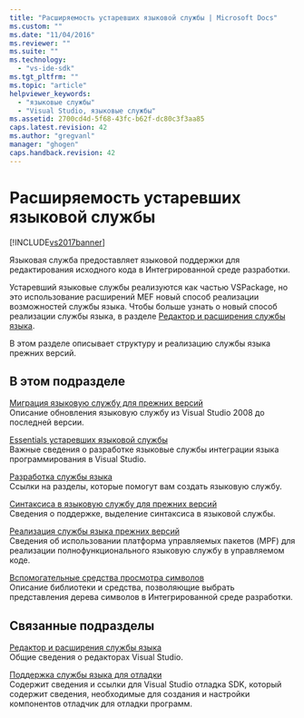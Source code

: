 ```yaml
---
title: "Расширяемость устаревших языковой службы | Microsoft Docs"
ms.custom: ""
ms.date: "11/04/2016"
ms.reviewer: ""
ms.suite: ""
ms.technology: 
  - "vs-ide-sdk"
ms.tgt_pltfrm: ""
ms.topic: "article"
helpviewer_keywords: 
  - "языковые службы"
  - "Visual Studio, языковые службы"
ms.assetid: 2700cd4d-5f68-43fc-b62f-dc80c3f3aa85
caps.latest.revision: 42
ms.author: "gregvanl"
manager: "ghogen"
caps.handback.revision: 42
---
```

# Расширяемость устаревших языковой службы
[!INCLUDE[vs2017banner](../../code-quality/includes/vs2017banner.md)]

Языковая служба предоставляет языковой поддержки для редактирования исходного кода в Интегрированной среде разработки.  
  
 Устаревший языковые службы реализуются как частью VSPackage, но это использование расширений MEF новый способ реализации возможностей службы языка. Чтобы больше узнать о новый способ реализации службы языка, в разделе [Редактор и расширения службы языка](../../extensibility/editor-and-language-service-extensions.md).  
  
 В этом разделе описывает структуру и реализацию службы языка прежних версий.  
  
## В этом подразделе  
 [Миграция языковую службу для прежних версий](../../extensibility/internals/migrating-a-legacy-language-service.md)  
 Описание обновления языковую службу из Visual Studio 2008 до последней версии.  
  
 [Essentials устаревших языковой службы](../../extensibility/internals/legacy-language-service-essentials.md)  
 Важные сведения о разработке языковые службы интеграции языка программирования в Visual Studio.  
  
 [Разработка службы языка](../../extensibility/internals/developing-a-legacy-language-service.md)  
 Ссылки на разделы, которые помогут вам создать языковую службу.  
  
 [Синтаксиса в языковую службу для прежних версий](../../extensibility/internals/syntax-coloring-in-a-legacy-language-service.md)  
 Сведения о поддержке, выделение синтаксиса в языковой службы.  
  
 [Реализация службы языка прежних версий](../../extensibility/internals/implementing-a-legacy-language-service1.md)  
 Сведения об использовании платформа управляемых пакетов \(MPF\) для реализации полнофункционального языковую службу в управляемом коде.  
  
 [Вспомогательные средства просмотра символов](../../extensibility/internals/supporting-symbol-browsing-tools.md)  
 Описание библиотеки и средства, позволяющие выбрать представления дерева символов в Интегрированной среде разработки.  
  
## Связанные подразделы  
 [Редактор и расширения службы языка](../../extensibility/editor-and-language-service-extensions.md)  
 Общие сведения о редакторах Visual Studio.  
  
 [Поддержка службы языка для отладки](../../extensibility/internals/language-service-support-for-debugging.md)  
 Содержит сведения и ссылки для Visual Studio отладка SDK, который содержит сведения, необходимые для создания и настройки компонентов отладчик для отладки программ.